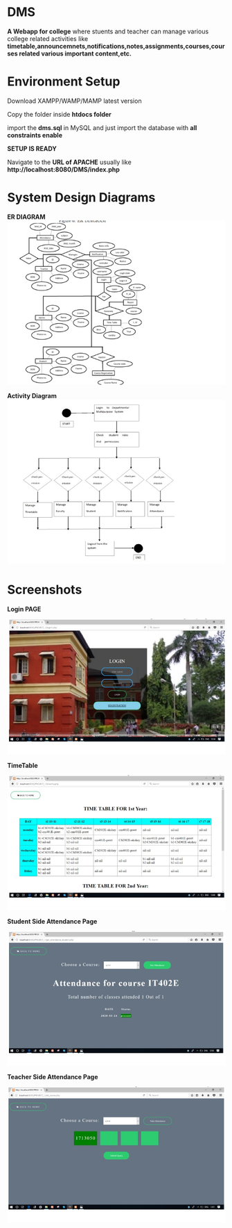 # DMS

**A Webapp for college** where stuents and teacher can manage various college related activities like **timetable,announcemnets,notifications,notes,assignments,courses,courses related various important content,etc.**  

# Environment Setup

Download XAMPP/WAMP/MAMP latest version  

Copy the folder inside **htdocs folder**  

import the **dms.sql** in MySQL and just import the database with **all constraints enable**  

**SETUP IS READY**  

Navigate to the **URL of APACHE** usually like **http://localhost:8080/DMS/index.php**  

# System Design Diagrams  

 **ER DIAGRAM**
![ER DIAGRAM](ERD.jpg)  

 **Activity Diagram**
 ![Activity](Activity.jpg)
 
 
 # Screenshots
 **Login PAGE**  
 
 ![Login Page](LoginPage.jpg)  
 
 **TimeTable**  
 
 ![Timtable](timetableout.jpg)
 
 **Student Side Attendance Page**  
 
 ![Attendance](AttenStud.jpg)
 
 **Teacher Side Attendance Page**
 
 ![Attendance](AttenTeacher.jpg)
 
 
 
